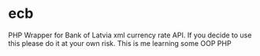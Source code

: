 # ecb
PHP Wrapper for Bank of Latvia xml currency rate API. If you decide to use this please do it at your own risk. This is me learning some OOP PHP

